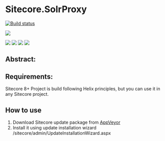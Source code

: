 # Sitecore.SolrProxy

[![Build status](https://ci.appveyor.com/api/projects/status/jsjfx04v9u929os2?svg=true)](https://ci.appveyor.com/project/Antonytm/sitecore-solrproxy)

[![](https://sonarcloud.io/api/project_badges/quality_gate?project=Sitecore.SolrProxy)](https://sonarcloud.io/dashboard/index/Sitecore.SolrProxy)

[![](https://sonarcloud.io/api/project_badges/measure?project=Sitecore.SolrProxy&metric=coverage)](https://sonarcloud.io/component_measures?id=Sitecore.SolrProxy&metric=coverage)
[![](https://sonarcloud.io/api/project_badges/measure?project=Sitecore.SolrProxy&metric=code_smells)](https://sonarcloud.io/component_measures?id=Sitecore.SolrProxy&metric=code_smells) 
[![](https://sonarcloud.io/api/project_badges/measure?project=Sitecore.SolrProxy&metric=bugs)](https://sonarcloud.io/component_measures?id=Sitecore.SolrProxy&metric=bugs)
[![](https://sonarcloud.io/api/project_badges/measure?project=Sitecore.SolrProxy&metric=vulnerabilities)](https://sonarcloud.io/project/issues?id=Sitecore.SolrProxy&resolved=false&types=VULNERABILITY)

## Abstract:


## Requirements:
Sitecore 8+
Project is build following Helix principles, but you can use it in any Sitecore project.

## How to use
1. Download Sitecore update package from [AppVeyor](https://ci.appveyor.com/project/Antonytm/sitecore-solrproxy)
2. Install it using update installation wizard /sitecore/admin/UpdateInstallationWizard.aspx
